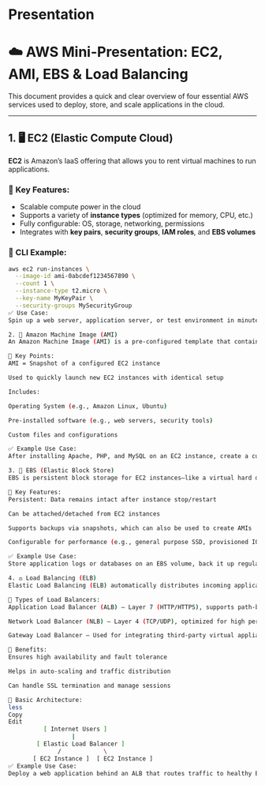 # Presentation
# ☁️ AWS Mini-Presentation: EC2, AMI, EBS & Load Balancing

This document provides a quick and clear overview of four essential AWS services used to deploy, store, and scale applications in the cloud.

---

## 1. 🖥️ EC2 (Elastic Compute Cloud)

**EC2** is Amazon’s IaaS offering that allows you to rent virtual machines to run applications.

### 🔹 Key Features:
- Scalable compute power in the cloud
- Supports a variety of **instance types** (optimized for memory, CPU, etc.)
- Fully configurable: OS, storage, networking, permissions
- Integrates with **key pairs**, **security groups**, **IAM roles**, and **EBS volumes**

### 🧪 CLI Example:
```bash
aws ec2 run-instances \
  --image-id ami-0abcdef1234567890 \
  --count 1 \
  --instance-type t2.micro \
  --key-name MyKeyPair \
  --security-groups MySecurityGroup
✅ Use Case:
Spin up a web server, application server, or test environment in minutes.

2. 🧱 Amazon Machine Image (AMI)
An Amazon Machine Image (AMI) is a pre-configured template that contains the operating system, application server, and installed applications used to launch EC2 instances.

🔹 Key Points:
AMI = Snapshot of a configured EC2 instance

Used to quickly launch new EC2 instances with identical setup

Includes:

Operating System (e.g., Amazon Linux, Ubuntu)

Pre-installed software (e.g., web servers, security tools)

Custom files and configurations

✅ Example Use Case:
After installing Apache, PHP, and MySQL on an EC2 instance, create a custom AMI so future servers are ready in minutes.

3. 💾 EBS (Elastic Block Store)
EBS is persistent block storage for EC2 instances—like a virtual hard drive.

🔹 Key Features:
Persistent: Data remains intact after instance stop/restart

Can be attached/detached from EC2 instances

Supports backups via snapshots, which can also be used to create AMIs

Configurable for performance (e.g., general purpose SSD, provisioned IOPS)

✅ Example Use Case:
Store application logs or databases on an EBS volume, back it up regularly using snapshots, and restore as needed.

4. ⚖️ Load Balancing (ELB)
Elastic Load Balancing (ELB) automatically distributes incoming application traffic across multiple EC2 instances.

🔹 Types of Load Balancers:
Application Load Balancer (ALB) – Layer 7 (HTTP/HTTPS), supports path-based routing

Network Load Balancer (NLB) – Layer 4 (TCP/UDP), optimized for high performance

Gateway Load Balancer – Used for integrating third-party virtual appliances (e.g., firewalls)

🔹 Benefits:
Ensures high availability and fault tolerance

Helps in auto-scaling and traffic distribution

Can handle SSL termination and manage sessions

🧩 Basic Architecture:
less
Copy
Edit
          [ Internet Users ]
                  |
        [ Elastic Load Balancer ]
              /            \
       [ EC2 Instance ]  [ EC2 Instance ]
✅ Example Use Case:
Deploy a web application behind an ALB that routes traffic to healthy EC2 instances across multiple Availability Zones.